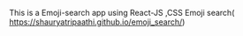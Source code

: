 This is a Emoji-search app using React-JS ,CSS
Emoji search( https://shauryatripaathi.github.io/emoji_search/)
